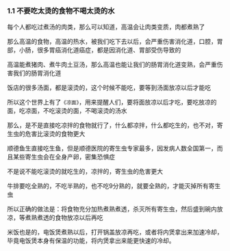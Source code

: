 
### 1.1 不要吃太烫的食物不喝太烫的水
每个人都吃过煮汤的肉类，那么可以知道，高温会让肉类变质，肉都煮熟了

那么高温的食物，高温的热水，被我们吃下去以后，会严重伤害消化道，口腔，胃部，小肠，很多胃癌消化道癌症，都是因消化道、胃部受伤导致的

高温能煮猪肉、煮牛肉土豆汤，那么高温也能让我们的肠胃消化道变熟，会严重伤害我们的肠胃消化道

饭店的很多汤面，都是滚烫的，这个时候不能吃，要等到汤面放凉以后才能吃

所以这个世界上有了`《凉面》`，用来提醒人们，要将面放凉以后才吃，要吃放凉的面，吃凉面，不吃滚烫的面，不喝滚烫的汤水

那么，是不是直接吃凉拌的食物就行了，什么都凉拌，什么都吃生的，也不对，寄生虫的危害比滚烫的食物更大

顺德鱼生直接吃生鱼，但是顺德医院的寄生虫专家最多，因发病人数全国第一，而且某些寄生虫会在全身产卵，密集恐惧症

不是说不能吃滚烫的就吃生的，凉拌的，寄生虫的危害更大

牛排要吃全熟的，不吃半熟的，也不吃9分熟的，就要全熟的，才能灭掉所有寄生虫

所以正确的做法是：将食物充分加热煮熟煮透，杀灭所有寄生虫，然后盛到碗内放凉，等煮熟煮透的食物放凉以后再吃

米饭也是的，电饭煲煮熟以后，打开锅盖放凉再吃，或者将内煲拿出来加速冷却，毕竟电饭煲本身有保温的功能，将内煲拿出来能更快速的冷却。
